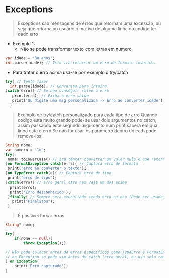 # Exceptions
>Exceptions são mensagens de erros que retornam uma excessão, ou seja que retorna ao usuario o motivo de alguma linha no codigo ter dado erro
- Exemplo 1:
    - Não se pode transformar texto com letras em numero
```dart
var idade = '30 anos';
int.parse(idade); // Isto irá retornar um erro de formato invalido.
```
- Para tratar o erro acima usa-se por exemplo o try/catch
```dart
try{ // Tente fazer
  int.parse(idade); // Conversao para inteiro
}catch(erro){ // Se nao conseguir salve o erro
   print(erro); // Exiba o erro salvo
   print('Ou digite uma msg personalizada -> Erro ao converter idade');
  }
 ```
 >Exemplo de try/catch personalizado para cada tipo de erro
 >Quando codigo esta muito grando pode-se usar dois argumentos no catch, assim passando este segundo argumento num print sabera em qual linha esta o erro
 >Se nao for usar os parametro dentro do cath pode remove-los
 ```dart
String nome;
var numero = '1o';
try{
  nome!.toLowerCase() // Ira tentar converter um valor nulo o que retorna um erro
}on FormatException catch(e, s){ // Captura erro de formato
  print('erro ao converter o texto');
}on TypeError catch(e){ // Captura erro de tipo
  print('erro de tipo');
}catch(erro){ // Erro geral caso nao seja um dos acima
   print(erro); 
   print('Erro desconhecido');
  }finally{ // Sempre sera execultado tendo erro ou nao (Pode ser usado por exemplo para fechar conexoes com BD)
    print("Finalizou");
  }
```
>É possivel forçar erros
```dart
String? nome;

try{
    if(nome == null){
        throw Exception();}

// Não pode colocar antes de erros especificos como TypeErro e FormatException
// on Exception so pode vim antes do catch (erro geral) ou uso solo como neste exemplo
} on Exception{
    print('Erro capturado');
}
